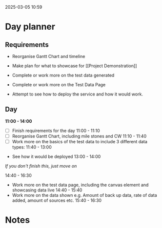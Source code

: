 2025-03-05 10:59


# Day planner

## Requirements

- Reorganise Gantt Chart and timeline
- Make plan for what to showcase for [[Project Demonstration]] 

- Complete or work more on the test data generated
- Complete or work more on the Test Data Page
- Attempt to see how to deploy the service and how it would work.

## Day

**11:00 - 14:00**
- [ ] Finish requirements for the day 11:00 - 11:10 
- [ ] Reorganise Gantt Chart, including mile stones and CW 11:10 - 11:40
- [ ] Work more on the basics of the test data to include 3 different data types: 11:40 - 13:00
- See how it would be deployed 13:00 - 14:00

*If you don't finish this, just move on*

14:40 - 16:30 

- Work more on the test data page, including the canvas element and showcasing data live 14:40 - 15:40
- Work more on the data shown e.g. Amount of back up data, rate of data added, amount of sources etc. 15:40 - 16:30


# Notes